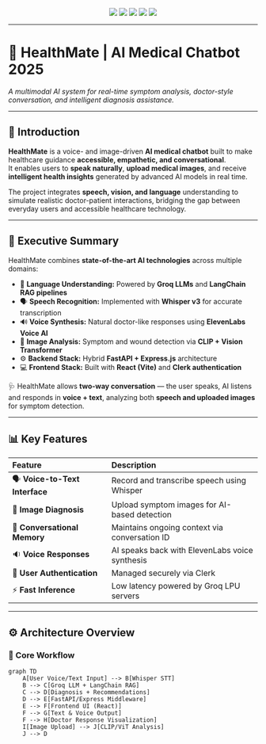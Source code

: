 <!-- -------------------------------------------------- -->
<!-- 🩺 HEALTHMATE | AI MEDICAL CHATBOT 2025 -->
<!-- -------------------------------------------------- -->

<p align="center">
  <img src="https://img.shields.io/badge/Project-HealthMate-blue?style=for-the-badge"/>
  <img src="https://img.shields.io/badge/Backend-FastAPI_+_Express-success?style=for-the-badge"/>
  <img src="https://img.shields.io/badge/Frontend-React_(MERN)-green?style=for-the-badge"/>
  <img src="https://img.shields.io/badge/AI-Groq_+_LangChain-orange?style=for-the-badge"/>
  <img src="https://img.shields.io/badge/Voice-ElevenLabs_+_Whisper-yellow?style=for-the-badge"/>
</p>

---

# 🚀 HealthMate | AI Medical Chatbot 2025
*A multimodal AI system for real-time symptom analysis, doctor-style conversation, and intelligent diagnosis assistance.*

---

## 🌟 Introduction

**HealthMate** is a voice- and image-driven **AI medical chatbot** built to make healthcare guidance **accessible, empathetic, and conversational**.  
It enables users to **speak naturally**, **upload medical images**, and receive **intelligent health insights** generated by advanced AI models in real time.

The project integrates **speech, vision, and language** understanding to simulate realistic doctor-patient interactions, bridging the gap between everyday users and accessible healthcare technology.

---

## 🧾 Executive Summary

HealthMate combines **state-of-the-art AI technologies** across multiple domains:

- 🧠 **Language Understanding:** Powered by **Groq LLMs** and **LangChain RAG pipelines**  
- 🗣️ **Speech Recognition:** Implemented with **Whisper v3** for accurate transcription  
- 🔊 **Voice Synthesis:** Natural doctor-like responses using **ElevenLabs Voice AI**  
- 🩻 **Image Analysis:** Symptom and wound detection via **CLIP + Vision Transformer**  
- ⚙️ **Backend Stack:** Hybrid **FastAPI + Express.js** architecture  
- 💻 **Frontend Stack:** Built with **React (Vite)** and **Clerk authentication**

🩺 HealthMate allows **two-way conversation** — the user speaks, AI listens and responds in **voice + text**, analyzing both **speech and uploaded images** for symptom detection.

---

## 📊 Key Features

| Feature | Description |
|:--------|:-------------|
| 🗣️ **Voice-to-Text Interface** | Record and transcribe speech using Whisper |
| 🩻 **Image Diagnosis** | Upload symptom images for AI-based detection |
| 💬 **Conversational Memory** | Maintains ongoing context via conversation ID |
| 🔉 **Voice Responses** | AI speaks back with ElevenLabs voice synthesis |
| 🔐 **User Authentication** | Managed securely via Clerk |
| ⚡ **Fast Inference** | Low latency powered by Groq LPU servers |

---

## ⚙️ Architecture Overview

### 🧠 Core Workflow

```mermaid
graph TD
    A[User Voice/Text Input] --> B[Whisper STT]
    B --> C[Groq LLM + LangChain RAG]
    C --> D[Diagnosis + Recommendations]
    D --> E[FastAPI/Express Middleware]
    E --> F[Frontend UI (React)]
    F --> G[Text & Voice Output]
    F --> H[Doctor Response Visualization]
    I[Image Upload] --> J[CLIP/ViT Analysis]
    J --> D

